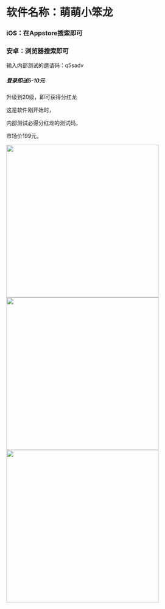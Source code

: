 # 软件名称：萌萌小笨龙

### iOS：在Appstore搜索即可

### 安卓：浏览器搜索即可



输入内部测试的邀请码：q5sadv

##### 登录即送5-10元



升级到20级，即可获得分红龙



这是软件刚开始时，

内部测试必得分红龙的测试码，

市场价199元。


<img src="https://mmbiz.qlogo.cn/mmbiz_png/T2j1kJwdpLaPzHASpDg2vLp0moibQOKVmyC640YwslP2gcw4m25jH2Byh5DADnnGQ5TMMck9dKkxGuthHGr25LA/0?wx_fmt=png" width="400px">  

<img src="https://mmbiz.qlogo.cn/mmbiz_png/T2j1kJwdpLaPzHASpDg2vLp0moibQOKVmT3o2NrbQicea0RJJUbounh7QZjoUcjkSbH6Y7bokjyKWrVGtp2e1Tug/0?wx_fmt=png" width="400px">  

<img src="https://mmbiz.qlogo.cn/mmbiz_png/T2j1kJwdpLaPzHASpDg2vLp0moibQOKVmlSsFKBnice3qJ4bVDO5813bF9icWGw970PHoN3bbEK24Dl62icfBytTLw/0?wx_fmt=png" width="400px">  
